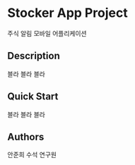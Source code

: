 # Stocker App Project

주식 알림 모바일 어플리케이션

## Description

블라 블라 블라

## Quick Start

블라 블라 블라

## Authors

안준희 수석 연구원

